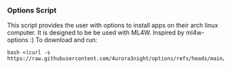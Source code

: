 ### Options Script

This script provides the user with options to install apps on their arch linux computer.
It is designed to be be used with ML4W.
Inspired by ml4w-options :)
To download and run:
```
bash <(curl -s https://raw.githubusercontent.com/4urora3night/options/refs/heads/main/option.sh)
```
